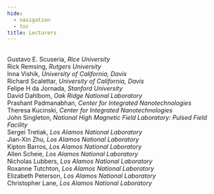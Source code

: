 ```yaml
---
hide:
  - navigation
  - toc
title: Lecturers
---
```

<br>Gustavo E. Scuseria, <i>Rice University</i>
<br>Rick Remsing, <i>Rutgers University</i>
<br>Inna Vishik, <i>University of California, Davis</i>
<br>Richard Scalettar, <i>University of California, Davis</i>
<br>Felipe H da Jornada, <i>Stanford University</i>
<br>David Dahlbom, <i>Oak Ridge National Laboratory</i>
<br>Prashant Padmanabhan, <i>Center for Integrated Nanotechnologies</i>
<br>Theresa Kucinski, <i>Center for Integrated Nanotechnologies</i>
<br>John Singleton, <i>National High Magnetic Field Laboratory: Pulsed Field Facility</i>
<br>Sergei Tretiak, <i>Los Alamos National Laboratory</i>
<br>Jian-Xin Zhu, <i>Los Alamos National Laboratory</i>
<br>Kipton Barros, <i>Los Alamos National Laboratory</i>
<br>Allen Scheie, <i>Los Alamos National Laboratory</i>
<br>Nicholas Lubbers, <i>Los Alamos National Laboratory</i>
<br>Roxanne Tutchton, <i>Los Alamos National Laboratory</i>
<br>Elizabeth Peterson, <i>Los Alamos National Laboratory</i>
<br>Christopher Lane, <i>Los Alamos National Laboratory</i>
<br>
<br>

